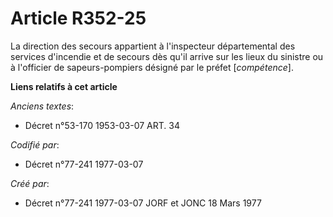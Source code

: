 # Article R352-25

La direction des secours appartient à l'inspecteur départemental des services d'incendie et de secours dès qu'il arrive sur
les lieux du sinistre ou à l'officier de sapeurs-pompiers désigné par le préfet [*compétence*].

**Liens relatifs à cet article**

_Anciens textes_:

  - Décret n°53-170 1953-03-07 ART. 34

_Codifié par_:

  - Décret n°77-241 1977-03-07

_Créé par_:

  - Décret n°77-241 1977-03-07 JORF et JONC 18 Mars 1977
